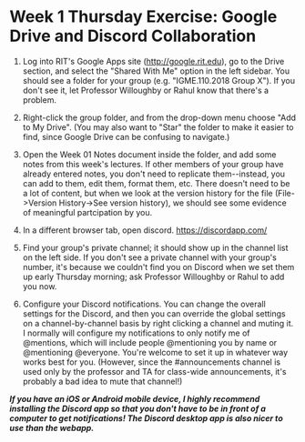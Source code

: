 # Week 1 Thursday Exercise: Google Drive and Discord Collaboration

1. Log into RIT's Google Apps site (http://google.rit.edu), go to the Drive section, and select the "Shared With Me" option in the left sidebar. You should see a folder for your group (e.g. "IGME.110.2018 Group X"). If you don't see it, let Professor Willoughby or Rahul know that there's a problem. 

2. Right-click the group folder, and from the drop-down menu choose "Add to My Drive". (You may also want to "Star" the folder to make it easier to find, since Google Drive can be confusing to navigate.)

3. Open the Week 01 Notes document inside the folder, and add some notes from this week's lectures. If other members of your group have already entered notes, you don't need to replicate them--instead, you can add to them, edit them, format them, etc. There doesn't need to be a lot of content, but when we look at the version history for the file (File->Version History->See version history), we should see some evidence of meaningful partcipation by you. 

4. In a different browser tab, open discord. https://discordapp.com/

5. Find your group's private channel; it should show up in the channel list on the left side. If you don't see a private channel with your group's number, it's because we couldn't find you on Discord when we set them up early Thursday morning; ask Professor Willoughby or Rahul to add you now.

6. Configure your Discord notifications. You can change the overall settings for the Discord, and then you can override the global settings on a channel-by-channel basis by right clicking a channel and muting it. I normally will configure my notifications to only notify me of @mentions, which will include people @mentioning you by name or @mentioning @everyone. You're welcome to set it up in whatever way works best for you. (However, since the #announcements channel is used only by the professor and TA for class-wide announcements, it's probably a bad idea to mute that channel!)

***If you have an iOS or Android mobile device, I highly recommend installing the Discord app so that you don't have to be in front of a computer to get notifications! The Discord desktop app is also nicer to use than the webapp.***